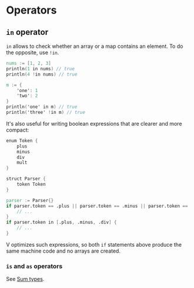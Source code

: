 # Operators

## `in` operator

`in` allows to check whether an array or a map contains an element.
To do the opposite, use `!in`.

```v play
nums := [1, 2, 3]
println(1 in nums) // true
println(4 !in nums) // true

m := {
	'one': 1
	'two': 2
}
println('one' in m) // true
println('three' !in m) // true
```

It's also useful for writing boolean expressions that are clearer and more compact:

```v
enum Token {
	plus
	minus
	div
	mult
}

struct Parser {
	token Token
}

parser := Parser{}
if parser.token == .plus || parser.token == .minus || parser.token == .div {
	// ...
}
if parser.token in [.plus, .minus, .div] {
	// ...
}
```

V optimizes such expressions, so both `if` statements above produce the same machine code and no arrays are created.

### `is` and `as` operators

See [Sum types](../sum-types.md#is-and-as-operators).
